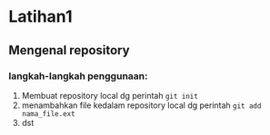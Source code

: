 # Latihan1

## Mengenal repository

### langkah-langkah penggunaan:
1. Membuat repository local dg perintah `git init`
2. menambahkan file kedalam repository local dg perintah `git add nama_file.ext`
3. dst
